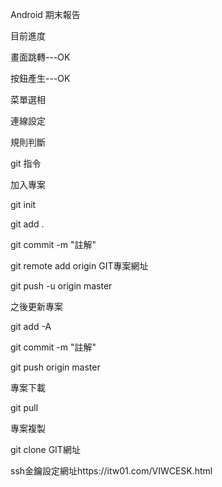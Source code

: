 ﻿Android 期末報告

目前進度

畫面跳轉---OK

按鈕產生---OK

菜單選相

連線設定

規則判斷

git 指令

加入專案

git init

git add .

git commit -m "註解"

git remote add origin GIT專案網址

git push -u origin master


之後更新專案

git add -A

git commit -m "註解"

git push origin master


專案下載

git pull


專案複製

git clone GIT網址


ssh金鑰設定網址https://itw01.com/VIWCESK.html
